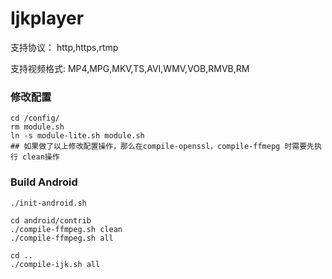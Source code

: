 # Ijkplayer
支持协议： http,https,rtmp

支持视频格式: MP4,MPG,MKV,TS,AVI,WMV,VOB,RMVB,RM


### 修改配置
```
cd /config/
rm module.sh
ln -s module-lite.sh module.sh
## 如果做了以上修改配置操作，那么在compile-openssl，compile-ffmepg 时需要先执行 clean操作
```

### Build Android
```
./init-android.sh

cd android/contrib
./compile-ffmpeg.sh clean
./compile-ffmpeg.sh all

cd ..
./compile-ijk.sh all
```